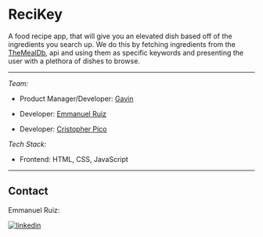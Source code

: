 # ReciKey
A food recipe app, that will give you an elevated dish based off of the ingredients you search up. We do this by fetching ingredients from the [TheMealDb](https://themealdb.com/), api and using them as specific keywords and presenting the user with a plethora of dishes to browse.

---

_Team:_

* Product Manager/Developer: [Gavin](https://github.com/MarkGiddings202)

* Developer: [Emmanuel Ruiz](https://github.com/EmmanuelR21)

* Developer: [Cristopher Pico](https://github.com/Crislp12)

_Tech Stack:_

* Frontend: HTML, CSS, JavaScript

---

## Contact

Emmanuel Ruiz:

[![linkedin](https://img.shields.io/badge/linkedin-0A66C2?style=for-the-badge&logo=linkedin&logoColor=white)](https://www.linkedin.com/in/emmanuel-ruiz)